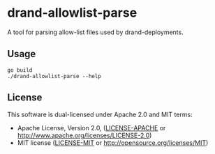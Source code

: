 # drand-allowlist-parse

A tool for parsing allow-list files used by drand-deployments.

## Usage

```
go build
./drand-allowlist-parse --help
```

## License

This software is dual-licensed under Apache 2.0 and MIT terms:

- Apache License, Version 2.0, ([LICENSE-APACHE](https://github.com/drand/drand/blob/master/LICENSE-APACHE) or http://www.apache.org/licenses/LICENSE-2.0)
- MIT license ([LICENSE-MIT](https://github.com/drand/drand/blob/master/LICENSE-MIT) or http://opensource.org/licenses/MIT)

